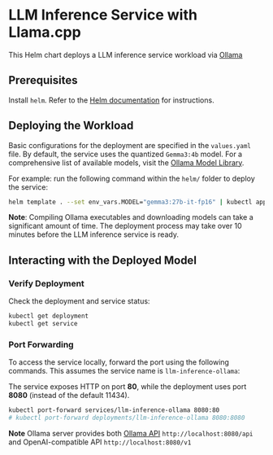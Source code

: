 # LLM Inference Service with Llama.cpp

This Helm chart deploys a LLM inference service workload via [Ollama](https://github.com/ollama/ollama)

## Prerequisites

Install `helm`. Refer to the [Helm documentation](https://helm.sh/) for instructions.

## Deploying the Workload
Basic configurations for the deployment are specified in the `values.yaml` file. By default, the service uses the quantized `Gemma3:4b` model. For a comprehensive list of available models, visit the [Ollama Model Library](https://ollama.com/library).

For example: run the following command within the `helm/` folder to deploy the service:

```bash
helm template . --set env_vars.MODEL="gemma3:27b-it-fp16" | kubectl apply -f -
```

**Note**: Compiling Ollama executables and downloading models can take a significant amount of time. The deployment process may take over 10 minutes before the LLM inference service is ready.

## Interacting with the Deployed Model

### Verify Deployment

Check the deployment and service status:

```bash
kubectl get deployment
kubectl get service
```

### Port Forwarding

To access the service locally, forward the port using the following commands. This assumes the service name is `llm-inference-ollama`:

The service exposes HTTP on port **80**, while the deployment uses port **8080** (instead of the default 11434).

```bash
kubectl port-forward services/llm-inference-ollama 8080:80
# kubectl port-forward deployments/llm-inference-ollama 8080:8080
```

**Note** Ollama server provides both [Ollama API](https://github.com/ollama/ollama/blob/main/docs/api.md) `http://localhost:8080/api` and OpenAI-compatible API `http://localhost:8080/v1`
